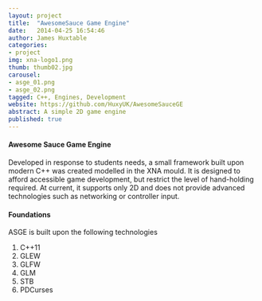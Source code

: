```yaml
---
layout: project
title:  "AwesomeSauce Game Engine"
date:   2014-04-25 16:54:46
author: James Huxtable
categories:
- project
img: xna-logo1.png
thumb: thumb02.jpg
carousel:
- asge_01.png
- asge_02.png
tagged: C++, Engines, Development
website: https://github.com/HuxyUK/AwesomeSauceGE
abstract: A simple 2D game engine
published: true
---
```

#### Awesome Sauce Game Engine
Developed in response to students needs, a small framework built upon modern C++ was created modelled in the XNA mould. It is designed to afford accessible game development, but restrict the level of hand-holding required. At current, it supports only 2D and does not provide advanced technologies such as networking or controller input. 

#### Foundations
ASGE is built upon the following technologies
1. C++11
2. GLEW
3. GLFW
4. GLM
5. STB
6. PDCurses
